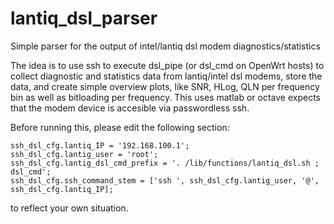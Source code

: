 # lantiq_dsl_parser
Simple parser for the output of intel/lantiq dsl modem diagnostics/statistics

The idea is to use ssh to execute dsl_pipe (or dsl_cmd on OpenWrt hosts) to collect diagnostic and statistics data from lantiq/intel dsl modems, store the data, and create simple overview plots, like SNR, HLog, QLN per frequency bin as well as bitloading per frequency. This uses matlab or octave expects that the modem device is accesible via passwordless ssh.

Before running this, please edit the following section:
```
ssh_dsl_cfg.lantiq_IP = '192.168.100.1';
ssh_dsl_cfg.lantig_user = 'root';
ssh_dsl_cfg.lantig_dsl_cmd_prefix = '. /lib/functions/lantiq_dsl.sh ; dsl_cmd';
ssh_dsl_cfg.ssh_command_stem = ['ssh ', ssh_dsl_cfg.lantig_user, '@', ssh_dsl_cfg.lantiq_IP];
```
to reflect your own situation.
